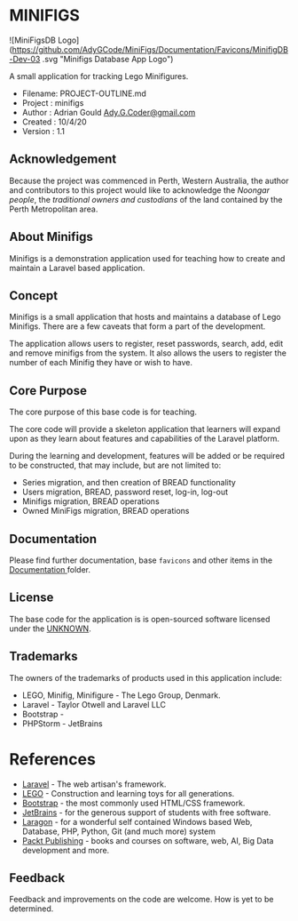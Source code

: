 # MINIFIGS

![MiniFigsDB Logo](https://github.com/AdyGCode/MiniFigs/Documentation/Favicons/MinifigDB-Dev-03
.svg "Minifigs Database App Logo")

A small application for tracking Lego Minifigures.

- Filename: PROJECT-OUTLINE.md
- Project : minifigs
- Author  : Adrian Gould <Ady.G.Coder@gmail.com>
- Created : 10/4/20
- Version : 1.1

## Acknowledgement 

Because the project was commenced in Perth, Western Australia, the author and contributors 
to this project would like to acknowledge the *Noongar  people*, the *traditional owners 
and custodians* of the land contained by the Perth Metropolitan area. 

## About Minifigs

Minifigs is a demonstration application used for teaching how to create and maintain a 
Laravel based application. 

## Concept

Minifigs is a small application that hosts and maintains a database of Lego Minifigs. 
There are a few caveats that form a part of the development.

The application allows users to register, reset passwords, search, add, edit and remove
 minifigs from the system. It also allows the users to register the number of each Minifig
 they have or  wish to have. 

## Core Purpose

The core purpose of this base code is for teaching. 

The core code will provide a skeleton application that learners will expand upon as they
 learn about features and capabilities of the Laravel platform.

During the learning and development, features will be added or be required to be constructed, 
that may include, but are not limited to:
 
* Series migration, and then creation of BREAD functionality
* Users migration, BREAD, password reset, log-in, log-out
* Minifigs migration, BREAD operations
* Owned MiniFigs migration, BREAD operations
 

## Documentation

Please find further documentation, base `favicons` and other items in the [Documentation
](Documentation) folder.


## License

The base code for the application is is open-sourced software licensed under
 the [UNKNOWN](https://SOME.LOCATION).

## Trademarks

The owners of the trademarks of products used in this application include:

* LEGO, Minifig, Minifigure - The Lego Group, Denmark.
* Laravel - Taylor Otwell and Laravel LLC
* Bootstrap - 
* PHPStorm - JetBrains
 

# References

* [Laravel](https://laravel.com) - The web artisan's framework.
* [LEGO](https://lego.com) - Construction and learning toys for all generations.
* [Bootstrap](https://getbootstrap.com) - the most commonly used HTML/CSS framework.
* [JetBrains](https://jetbrains.com) - for the generous support of students with free
 software.
* [Laragon](https://laragon.org) - for a wonderful self contained Windows based Web, 
 Database, PHP, Python, Git (and much more) system
* [Packt Publishing](http://packtpub.com) - books and courses on software, web, AI, Big 
 Data development and more.

## Feedback

Feedback and improvements on the code are welcome. How is yet to be determined.

